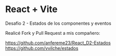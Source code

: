 # React + Vite

Desafio 2 - Estados de los componentes y eventos

Realicé Fork y Pull Request a mis compañero:

https://github.com/anfereme23/React_D2-Estados
https://github.com/vvilche/estados



